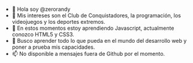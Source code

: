 - 👋 Hola soy @zerorandy
- 👀 Mis intereses son el Club de Conquistadores, la programación, los videojuegos y los deportes extremos.
- 🌱 En estos momentos estoy aprendiendo Javascript, actualmente conozco HTML5 y CSS3.
- 💞️ Busco aprender todo lo que pueda en el mundo del desarrollo web y poner a prueba mis capacidades.
- 📫 No disponible a mensajes fuera de Github por el momento.

<!---
zerorandy/zerorandy is a ✨ special ✨ repository because its `README.md` (this file) appears on your GitHub profile.
You can click the Preview link to take a look at your changes.
--->
